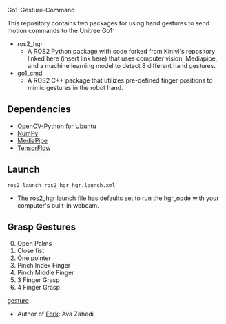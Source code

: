 Go1-Gesture-Command

This repository contains two packages for using hand gestures to send motion commands to the Unitree Go1:
- ros2_hgr
    * A ROS2 Python package with code forked from Kinivi's repository linked here (insert link here) that uses computer vision, Mediapipe, and a machine learning model to detect 8 different hand gestures.
- go1_cmd
    * A ROS2 C++ package that utilizes pre-defined finger positions to mimic gestures in the robot hand.

## Dependencies ##

-    [OpenCV-Python for Ubuntu](https://docs.opencv.org/4.5.4/d2/de6/tutorial_py_setup_in_ubuntu.html)
-    [NumPy](https://numpy.org/install/)
-    [MediaPipe](https://google.github.io/mediapipe/getting_started/python.html)
-    [TensorFlow](https://www.tensorflow.org/install)

## Launch ##

`ros2 launch ros2_hgr hgr.launch.xml`

- The ros2_hgr launch file has defaults set to run the hgr_node with your computer's built-in webcam.

## Grasp Gestures ##

0. Open Palms
1. Close fist
2. One pointer
3. Pinch Index Finger
4. Pinch Middle Finger
5. 3 Finger Grasp
6. 4 Finger Grasp

[gesture](https://user-images.githubusercontent.com/60728026/226082118-d9508ec7-0bd2-4ee7-9335-b19a69a19a05.mp4)

* Author of [Fork](https://github.com/avazahedi/go1-gesture-command): Ava Zahedi
